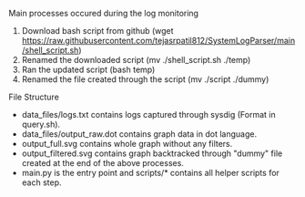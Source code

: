 Main processes occured during the log monitoring
1. Download bash script from github (wget https://raw.githubusercontent.com/tejasrpatil812/SystemLogParser/main/shell_script.sh)
2. Renamed the downloaded script (mv ./shell_script.sh ./temp)
3. Ran the updated script (bash temp)
4. Renamed the file created through the script (mv ./script ./dummy)

File Structure
* data_files/logs.txt contains logs captured through sysdig (Format in query.sh).
* data_files/output_raw.dot contains graph data in dot language.
* output_full.svg contains whole graph without any filters.
* output_filtered.svg contains graph backtracked through "dummy" file created at the end of the above processes.
* main.py is the entry point and scripts/* contains all helper scripts for each step.
